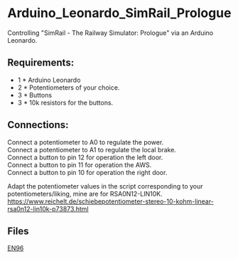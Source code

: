 # Arduino_Leonardo_SimRail_Prologue
Controlling "SimRail - The Railway Simulator: Prologue" via an Arduino Leonardo.
## Requirements:
* 1 * Arduino Leonardo
* 2 * Potentiometers of your choice.
* 3 * Buttons
* 3 * 10k resistors for the buttons.
## Connections:
Connect a potentiometer to A0 to regulate the power.  
Connect a potentiometer to A1 to regulate the local brake.  
Connect a button to pin 12 for operation the left door.  
Connect a button to pin 11 for operation the AWS.  
Connect a button to pin 10 for operation the right door.  
  
Adapt the potentiometer values in the script corresponding to your potentiometers/liking, mine are for RSA0N12-LIN10K.  
https://www.reichelt.de/schiebepotentiometer-stereo-10-kohm-linear-rsa0n12-lin10k-p73873.html


## Files  
[EN96](Simrail_Leonardo_EN96.ino)
